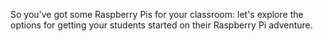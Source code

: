 So you've got some Raspberry Pis for your classroom: let's explore the options for getting your students started on their Raspberry Pi adventure.
